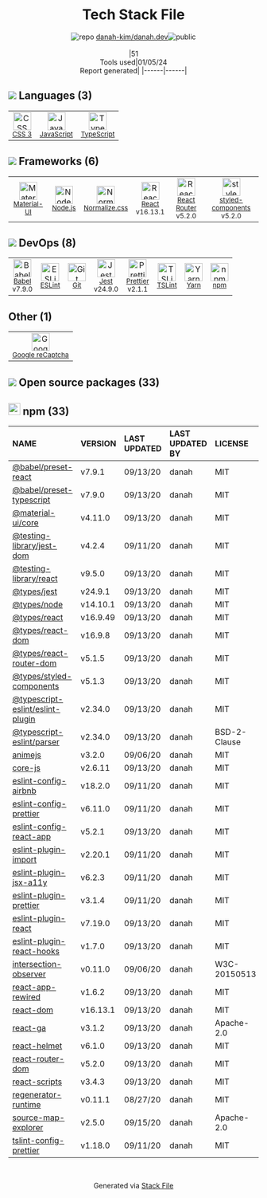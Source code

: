 <!--
&lt;--- Readme.md Snippet without images Start ---&gt;
## Tech Stack
danah-kim/danah.dev is built on the following main stack:

- [Jest](http://facebook.github.io/jest/) – Javascript Testing Framework
- [Node.js](http://nodejs.org/) – Frameworks (Full Stack)
- [React](https://reactjs.org/) – Javascript UI Libraries
- [JavaScript](https://developer.mozilla.org/en-US/docs/Web/JavaScript) – Languages
- [TypeScript](http://www.typescriptlang.org) – Languages
- [Material-UI](https://github.com/mui/material-ui) – Front-End Frameworks
- [Babel](http://babeljs.io/) – JavaScript Compilers
- [ESLint](http://eslint.org/) – Code Review
- [React Router](https://github.com/rackt/react-router) – JavaScript Framework Components
- [Google reCaptcha](https://www.google.com/recaptcha/intro/index.html) – Bot Detection
- [TSLint](https://github.com/palantir/tslint) – Code Review
- [Yarn](https://yarnpkg.com/) – Front End Package Manager
- [Normalize.css](https://necolas.github.io/normalize.css/) – CSS Pre-processors / Extensions
- [styled-components](https://styled-components.com) – JavaScript Framework Components
- [Prettier](https://prettier.io/) – Code Review

Full tech stack [here](/techstack.md)

&lt;--- Readme.md Snippet without images End ---&gt;

&lt;--- Readme.md Snippet with images Start ---&gt;
## Tech Stack
danah-kim/danah.dev is built on the following main stack:

- <img width='25' height='25' src='https://img.stackshare.io/service/830/jest.png' alt='Jest'/> [Jest](http://facebook.github.io/jest/) – Javascript Testing Framework
- <img width='25' height='25' src='https://img.stackshare.io/service/1011/n1JRsFeB_400x400.png' alt='Node.js'/> [Node.js](http://nodejs.org/) – Frameworks (Full Stack)
- <img width='25' height='25' src='https://img.stackshare.io/service/1020/OYIaJ1KK.png' alt='React'/> [React](https://reactjs.org/) – Javascript UI Libraries
- <img width='25' height='25' src='https://img.stackshare.io/service/1209/javascript.jpeg' alt='JavaScript'/> [JavaScript](https://developer.mozilla.org/en-US/docs/Web/JavaScript) – Languages
- <img width='25' height='25' src='https://img.stackshare.io/service/1612/bynNY5dJ.jpg' alt='TypeScript'/> [TypeScript](http://www.typescriptlang.org) – Languages
- <img width='25' height='25' src='https://img.stackshare.io/service/1904/default_44d81cb9fadbc3688b7e91a6d5217d0ea5358b57.png' alt='Material-UI'/> [Material-UI](https://github.com/mui/material-ui) – Front-End Frameworks
- <img width='25' height='25' src='https://img.stackshare.io/service/2739/-1wfGjNw.png' alt='Babel'/> [Babel](http://babeljs.io/) – JavaScript Compilers
- <img width='25' height='25' src='https://img.stackshare.io/service/3337/Q4L7Jncy.jpg' alt='ESLint'/> [ESLint](http://eslint.org/) – Code Review
- <img width='25' height='25' src='https://img.stackshare.io/service/3350/8261421.png' alt='React Router'/> [React Router](https://github.com/rackt/react-router) – JavaScript Framework Components
- <img width='25' height='25' src='https://img.stackshare.io/service/4482/dVHQiE0t_400x400.png' alt='Google reCaptcha'/> [Google reCaptcha](https://www.google.com/recaptcha/intro/index.html) – Bot Detection
- <img width='25' height='25' src='https://img.stackshare.io/service/5561/303157.png' alt='TSLint'/> [TSLint](https://github.com/palantir/tslint) – Code Review
- <img width='25' height='25' src='https://img.stackshare.io/service/5848/44mC-kJ3.jpg' alt='Yarn'/> [Yarn](https://yarnpkg.com/) – Front End Package Manager
- <img width='25' height='25' src='https://img.stackshare.io/service/6361/default_8c8faac34fdcb5b696503f5166b5232ad0adcf6e.png' alt='Normalize.css'/> [Normalize.css](https://necolas.github.io/normalize.css/) – CSS Pre-processors / Extensions
- <img width='25' height='25' src='https://img.stackshare.io/service/6749/styled-components.png' alt='styled-components'/> [styled-components](https://styled-components.com) – JavaScript Framework Components
- <img width='25' height='25' src='https://img.stackshare.io/service/7035/default_66f265943abed56bcdbfca1c866a4261b1fbb063.jpg' alt='Prettier'/> [Prettier](https://prettier.io/) – Code Review

Full tech stack [here](/techstack.md)

&lt;--- Readme.md Snippet with images End ---&gt;
-->
<div align="center">

# Tech Stack File
![](https://img.stackshare.io/repo.svg "repo") [danah-kim/danah.dev](https://github.com/danah-kim/danah.dev)![](https://img.stackshare.io/public_badge.svg "public")
<br/><br/>
|51<br/>Tools used|01/05/24 <br/>Report generated|
|------|------|
</div>

## <img src='https://img.stackshare.io/languages.svg'/> Languages (3)
<table><tr>
  <td align='center'>
  <img width='36' height='36' src='https://img.stackshare.io/service/6727/css.png' alt='CSS 3'>
  <br>
  <sub><a href="https://developer.mozilla.org/en-US/docs/Web/CSS/CSS3">CSS 3</a></sub>
  <br>
  <sub></sub>
</td>

<td align='center'>
  <img width='36' height='36' src='https://img.stackshare.io/service/1209/javascript.jpeg' alt='JavaScript'>
  <br>
  <sub><a href="https://developer.mozilla.org/en-US/docs/Web/JavaScript">JavaScript</a></sub>
  <br>
  <sub></sub>
</td>

<td align='center'>
  <img width='36' height='36' src='https://img.stackshare.io/service/1612/bynNY5dJ.jpg' alt='TypeScript'>
  <br>
  <sub><a href="http://www.typescriptlang.org">TypeScript</a></sub>
  <br>
  <sub></sub>
</td>

</tr>
</table>

## <img src='https://img.stackshare.io/frameworks.svg'/> Frameworks (6)
<table><tr>
  <td align='center'>
  <img width='36' height='36' src='https://img.stackshare.io/service/1904/default_44d81cb9fadbc3688b7e91a6d5217d0ea5358b57.png' alt='Material-UI'>
  <br>
  <sub><a href="https://github.com/mui/material-ui">Material-UI</a></sub>
  <br>
  <sub></sub>
</td>

<td align='center'>
  <img width='36' height='36' src='https://img.stackshare.io/service/1011/n1JRsFeB_400x400.png' alt='Node.js'>
  <br>
  <sub><a href="http://nodejs.org/">Node.js</a></sub>
  <br>
  <sub></sub>
</td>

<td align='center'>
  <img width='36' height='36' src='https://img.stackshare.io/service/6361/default_8c8faac34fdcb5b696503f5166b5232ad0adcf6e.png' alt='Normalize.css'>
  <br>
  <sub><a href="https://necolas.github.io/normalize.css/">Normalize.css</a></sub>
  <br>
  <sub></sub>
</td>

<td align='center'>
  <img width='36' height='36' src='https://img.stackshare.io/service/1020/OYIaJ1KK.png' alt='React'>
  <br>
  <sub><a href="https://reactjs.org/">React</a></sub>
  <br>
  <sub>v16.13.1</sub>
</td>

<td align='center'>
  <img width='36' height='36' src='https://img.stackshare.io/service/3350/8261421.png' alt='React Router'>
  <br>
  <sub><a href="https://github.com/rackt/react-router">React Router</a></sub>
  <br>
  <sub>v5.2.0</sub>
</td>

<td align='center'>
  <img width='36' height='36' src='https://img.stackshare.io/service/6749/styled-components.png' alt='styled-components'>
  <br>
  <sub><a href="https://styled-components.com">styled-components</a></sub>
  <br>
  <sub>v5.2.0</sub>
</td>

</tr>
</table>

## <img src='https://img.stackshare.io/devops.svg'/> DevOps (8)
<table><tr>
  <td align='center'>
  <img width='36' height='36' src='https://img.stackshare.io/service/2739/-1wfGjNw.png' alt='Babel'>
  <br>
  <sub><a href="http://babeljs.io/">Babel</a></sub>
  <br>
  <sub>v7.9.0</sub>
</td>

<td align='center'>
  <img width='36' height='36' src='https://img.stackshare.io/service/3337/Q4L7Jncy.jpg' alt='ESLint'>
  <br>
  <sub><a href="http://eslint.org/">ESLint</a></sub>
  <br>
  <sub></sub>
</td>

<td align='center'>
  <img width='36' height='36' src='https://img.stackshare.io/service/1046/git.png' alt='Git'>
  <br>
  <sub><a href="http://git-scm.com/">Git</a></sub>
  <br>
  <sub></sub>
</td>

<td align='center'>
  <img width='36' height='36' src='https://img.stackshare.io/service/830/jest.png' alt='Jest'>
  <br>
  <sub><a href="http://facebook.github.io/jest/">Jest</a></sub>
  <br>
  <sub>v24.9.0</sub>
</td>

<td align='center'>
  <img width='36' height='36' src='https://img.stackshare.io/service/7035/default_66f265943abed56bcdbfca1c866a4261b1fbb063.jpg' alt='Prettier'>
  <br>
  <sub><a href="https://prettier.io/">Prettier</a></sub>
  <br>
  <sub>v2.1.1</sub>
</td>

<td align='center'>
  <img width='36' height='36' src='https://img.stackshare.io/service/5561/303157.png' alt='TSLint'>
  <br>
  <sub><a href="https://github.com/palantir/tslint">TSLint</a></sub>
  <br>
  <sub></sub>
</td>

<td align='center'>
  <img width='36' height='36' src='https://img.stackshare.io/service/5848/44mC-kJ3.jpg' alt='Yarn'>
  <br>
  <sub><a href="https://yarnpkg.com/">Yarn</a></sub>
  <br>
  <sub></sub>
</td>

<td align='center'>
  <img width='36' height='36' src='https://img.stackshare.io/service/1120/lejvzrnlpb308aftn31u.png' alt='npm'>
  <br>
  <sub><a href="https://www.npmjs.com/">npm</a></sub>
  <br>
  <sub></sub>
</td>

</tr>
</table>

## Other (1)
<table><tr>
  <td align='center'>
  <img width='36' height='36' src='https://img.stackshare.io/service/4482/dVHQiE0t_400x400.png' alt='Google reCaptcha'>
  <br>
  <sub><a href="https://www.google.com/recaptcha/intro/index.html">Google reCaptcha</a></sub>
  <br>
  <sub></sub>
</td>

</tr>
</table>


## <img src='https://img.stackshare.io/group.svg' /> Open source packages (33)</h2>

## <img width='24' height='24' src='https://img.stackshare.io/service/1120/lejvzrnlpb308aftn31u.png'/> npm (33)

|NAME|VERSION|LAST UPDATED|LAST UPDATED BY|LICENSE|VULNERABILITIES|
|:------|:------|:------|:------|:------|:------|
|[@babel/preset-react](https://www.npmjs.com/@babel/preset-react)|v7.9.1|09/13/20|danah |MIT|N/A|
|[@babel/preset-typescript](https://www.npmjs.com/@babel/preset-typescript)|v7.9.0|09/13/20|danah |MIT|N/A|
|[@material-ui/core](https://www.npmjs.com/@material-ui/core)|v4.11.0|09/13/20|danah |MIT|N/A|
|[@testing-library/jest-dom](https://www.npmjs.com/@testing-library/jest-dom)|v4.2.4|09/11/20|danah |MIT|N/A|
|[@testing-library/react](https://www.npmjs.com/@testing-library/react)|v9.5.0|09/13/20|danah |MIT|N/A|
|[@types/jest](https://www.npmjs.com/@types/jest)|v24.9.1|09/13/20|danah |MIT|N/A|
|[@types/node](https://www.npmjs.com/@types/node)|v14.10.1|09/13/20|danah |MIT|N/A|
|[@types/react](https://www.npmjs.com/@types/react)|v16.9.49|09/13/20|danah |MIT|N/A|
|[@types/react-dom](https://www.npmjs.com/@types/react-dom)|v16.9.8|09/13/20|danah |MIT|N/A|
|[@types/react-router-dom](https://www.npmjs.com/@types/react-router-dom)|v5.1.5|09/13/20|danah |MIT|N/A|
|[@types/styled-components](https://www.npmjs.com/@types/styled-components)|v5.1.3|09/13/20|danah |MIT|N/A|
|[@typescript-eslint/eslint-plugin](https://www.npmjs.com/@typescript-eslint/eslint-plugin)|v2.34.0|09/13/20|danah |MIT|N/A|
|[@typescript-eslint/parser](https://www.npmjs.com/@typescript-eslint/parser)|v2.34.0|09/13/20|danah |BSD-2-Clause|N/A|
|[animejs](https://www.npmjs.com/animejs)|v3.2.0|09/06/20|danah |MIT|N/A|
|[core-js](https://www.npmjs.com/core-js)|v2.6.11|09/13/20|danah |MIT|N/A|
|[eslint-config-airbnb](https://www.npmjs.com/eslint-config-airbnb)|v18.2.0|09/11/20|danah |MIT|N/A|
|[eslint-config-prettier](https://www.npmjs.com/eslint-config-prettier)|v6.11.0|09/11/20|danah |MIT|N/A|
|[eslint-config-react-app](https://www.npmjs.com/eslint-config-react-app)|v5.2.1|09/13/20|danah |MIT|N/A|
|[eslint-plugin-import](https://www.npmjs.com/eslint-plugin-import)|v2.20.1|09/11/20|danah |MIT|N/A|
|[eslint-plugin-jsx-a11y](https://www.npmjs.com/eslint-plugin-jsx-a11y)|v6.2.3|09/11/20|danah |MIT|N/A|
|[eslint-plugin-prettier](https://www.npmjs.com/eslint-plugin-prettier)|v3.1.4|09/11/20|danah |MIT|N/A|
|[eslint-plugin-react](https://www.npmjs.com/eslint-plugin-react)|v7.19.0|09/13/20|danah |MIT|N/A|
|[eslint-plugin-react-hooks](https://www.npmjs.com/eslint-plugin-react-hooks)|v1.7.0|09/13/20|danah |MIT|N/A|
|[intersection-observer](https://www.npmjs.com/intersection-observer)|v0.11.0|09/06/20|danah |W3C-20150513|N/A|
|[react-app-rewired](https://www.npmjs.com/react-app-rewired)|v1.6.2|09/13/20|danah |MIT|N/A|
|[react-dom](https://www.npmjs.com/react-dom)|v16.13.1|09/13/20|danah |MIT|N/A|
|[react-ga](https://www.npmjs.com/react-ga)|v3.1.2|09/13/20|danah |Apache-2.0|N/A|
|[react-helmet](https://www.npmjs.com/react-helmet)|v6.1.0|09/13/20|danah |MIT|N/A|
|[react-router-dom](https://www.npmjs.com/react-router-dom)|v5.2.0|09/13/20|danah |MIT|N/A|
|[react-scripts](https://www.npmjs.com/react-scripts)|v3.4.3|09/13/20|danah |MIT|N/A|
|[regenerator-runtime](https://www.npmjs.com/regenerator-runtime)|v0.11.1|08/27/20|danah |MIT|N/A|
|[source-map-explorer](https://www.npmjs.com/source-map-explorer)|v2.5.0|09/15/20|danah |Apache-2.0|N/A|
|[tslint-config-prettier](https://www.npmjs.com/tslint-config-prettier)|v1.18.0|09/11/20|danah |MIT|N/A|

<br/>
<div align='center'>

Generated via [Stack File](https://github.com/marketplace/stack-file)
